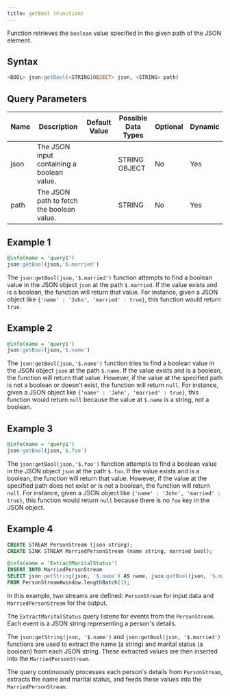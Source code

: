 ```yaml
---
title: getBool (Function)
---
```


Function retrieves the `boolean` value specified in the given path of the JSON element.

## Syntax

```sql
<BOOL> json:getBool(<STRING|OBJECT> json, <STRING> path)
```

## Query Parameters

| Name | Description   | Default Value | Possible Data Types | Optional | Dynamic |
|------|---------------|---------------|---------------------|----------|---------|
| json | The JSON input containing a boolean value. |        | STRING OBJECT    | No       | Yes   |
| path | The JSON path to fetch the boolean value. |          | STRING      | No       | Yes    |

## Example 1

```sql
@info(name = 'query1')
json:getBool(json,'$.married')
```

The `json:getBool(json,'$.married')` function attempts to find a boolean value in the JSON object `json` at the path `$.married`. If the value exists and is a boolean, the function will return that value. For instance, given a JSON object like `{'name' : 'John', 'married' : true}`, this function would return `true`.

## Example 2

```sql
@info(name = 'query1')
json:getBool(json,'$.name')
```

The `json:getBool(json,'$.name')` function tries to find a boolean value in the JSON object `json` at the path `$.name`. If the value exists and is a boolean, the function will return that value. However, if the value at the specified path is not a boolean or doesn't exist, the function will return `null`. For instance, given a JSON object like `{'name' : 'John', 'married' : true}`, this function would return `null` because the value at `$.name` is a string, not a boolean.

## Example 3

```sql
@info(name = 'query1')
json:getBool(json,'$.foo')
```

The `json:getBool(json,'$.foo')` function attempts to find a boolean value in the JSON object `json` at the path `$.foo`. If the value exists and is a boolean, the function will return that value. However, if the value at the specified path does not exist or is not a boolean, the function will return `null`. For instance, given a JSON object like `{'name' : 'John', 'married' : true}`, this function would return `null` because there is no `foo` key in the JSON object.

## Example 4

```sql
CREATE STREAM PersonStream (json string);
CREATE SINK STREAM MarriedPersonStream (name string, married bool);

@info(name = 'ExtractMaritalStatus')
INSERT INTO MarriedPersonStream
SELECT json:getString(json, '$.name') AS name, json:getBool(json, '$.married') AS married
FROM PersonStream#window.lengthBatch(1);
```

In this example, two streams are defined: `PersonStream` for input data and `MarriedPersonStream` for the output.

The `ExtractMaritalStatus` query listens for events from the `PersonStream`. Each event is a JSON string representing a person's details.

The `json:getString(json, '$.name')` and `json:getBool(json, '$.married')` functions are used to extract the name (a string) and marital status (a boolean) from each JSON string. These extracted values are then inserted into the `MarriedPersonStream`.

The query continuously processes each person's details from `PersonStream`, extracts the name and marital status, and feeds these values into the `MarriedPersonStream`.
